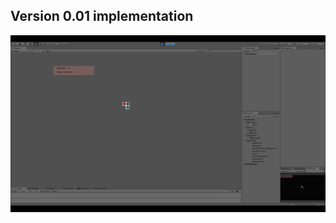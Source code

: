## Version 0.01 implementation 

![Gif version 00.1](https://github.com/Shichifu-gd/DungeonGeneration/blob/master/Gif/Gif%20version%2000.1.gif)

